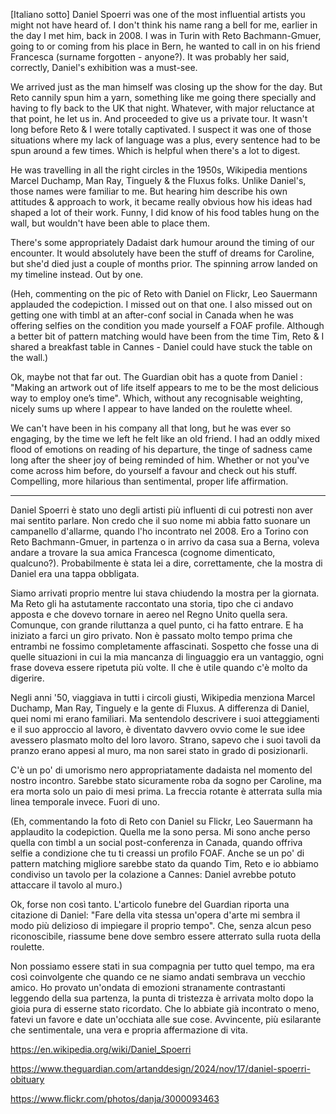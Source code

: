 [Italiano sotto]
Daniel Spoerri was one of the most influential artists you might not have heard of. I don't think his name rang a bell for me, earlier in the day I met him, back in 2008.
I was in Turin with Reto Bachmann-Gmuer, going to or coming from his place in Bern, he wanted to call in on his friend Francesca (surname forgotten - anyone?). It was probably her said, correctly, Daniel's exhibition was a must-see. 

We arrived just as the man himself was closing up the show for the day. But Reto cannily spun him a yarn, something like me going there specially and having to fly back to the UK that night. Whatever, with major reluctance at that point, he let us in. And proceeded to give us a private tour. It wasn't long before Reto & I were totally captivated. I suspect it was one of those situations where my lack of language was a plus, every sentence had to be spun around a few times. Which is helpful when there's a lot to digest.

He was travelling in all the right circles in the 1950s, Wikipedia mentions Marcel Duchamp, Man Ray, Tinguely & the Fluxus folks. Unlike Daniel's, those names were familiar to me. But hearing him describe his own attitudes & approach to work, it became really obvious how his ideas had shaped a lot of their work. Funny, I did know of his food tables hung on the wall, but wouldn't have been able to place them.

There's some appropriately Dadaist dark humour around the timing of our encounter. It would absolutely have been the stuff of dreams for Caroline, but she'd died just a couple of months prior. The spinning arrow landed on my timeline instead. Out by one.

(Heh, commenting on the pic of Reto with Daniel on Flickr, Leo Sauermann applauded the codepiction. I missed out on that one. I also missed out on getting one with timbl at an after-conf social in Canada when he was offering selfies on the condition you made yourself a FOAF profile. Although a better bit of pattern matching would have been from the time Tim, Reto & I shared a breakfast table in Cannes - Daniel could have stuck the table on the wall.)

Ok, maybe not that far out. The Guardian obit has a quote from Daniel : "Making an artwork out of life itself appears to me to be the most delicious way to employ one’s time". Which, without any recognisable weighting, nicely sums up where I appear to have landed on the roulette wheel.

We can't have been in his company all that long, but he was ever so engaging, by the time we left he felt like an old friend. I had an oddly mixed flood of emotions on reading of his departure, the tinge of sadness came long after the sheer joy of being reminded of him.
Whether or not you've come across him before, do yourself a favour and check out his stuff. Compelling, more hilarious than sentimental, proper life affirmation.

---

Daniel Spoerri è stato uno degli artisti più influenti di cui potresti non aver mai sentito parlare. Non credo che il suo nome mi abbia fatto suonare un campanello d'allarme, quando l'ho incontrato nel 2008. Ero a Torino con Reto Bachmann-Gmuer, in partenza o in arrivo da casa sua a Berna, voleva andare a trovare la sua amica Francesca (cognome dimenticato, qualcuno?). Probabilmente è stata lei a dire, correttamente, che la mostra di Daniel era una tappa obbligata. 

Siamo arrivati proprio mentre lui stava chiudendo la mostra per la giornata. Ma Reto gli ha astutamente raccontato una storia, tipo che ci andavo apposta e che dovevo tornare in aereo nel Regno Unito quella sera. Comunque, con grande riluttanza a quel punto, ci ha fatto entrare. E ha iniziato a farci un giro privato. Non è passato molto tempo prima che entrambi ne fossimo completamente affascinati. Sospetto che fosse una di quelle situazioni in cui la mia mancanza di linguaggio era un vantaggio, ogni frase doveva essere ripetuta più volte.  Il che è utile quando c'è molto da digerire.

Negli anni '50, viaggiava in tutti i circoli giusti, Wikipedia menziona Marcel Duchamp, Man Ray, Tinguely e la gente di Fluxus. A differenza di Daniel, quei nomi mi erano familiari. Ma sentendolo descrivere i suoi atteggiamenti e il suo approccio al lavoro, è diventato davvero ovvio come le sue idee avessero plasmato molto del loro lavoro. Strano, sapevo che i suoi tavoli da pranzo erano appesi al muro, ma non sarei stato in grado di posizionarli.

C'è un po' di umorismo nero appropriatamente dadaista nel momento del nostro incontro. Sarebbe stato sicuramente roba da sogno per Caroline, ma era morta solo un paio di mesi prima. La freccia rotante è atterrata sulla mia linea temporale invece. Fuori di uno.

 (Eh, commentando la foto di Reto con Daniel su Flickr, Leo Sauermann ha applaudito la codepiction. Quella me la sono persa. Mi sono anche perso quella con timbl a un social post-conferenza in Canada, quando offriva selfie a condizione che tu ti creassi un profilo FOAF. Anche se un po' di pattern matching migliore sarebbe stato da quando Tim, Reto e io abbiamo condiviso un tavolo per la colazione a Cannes: Daniel avrebbe potuto attaccare il tavolo al muro.)

Ok, forse non così tanto. L'articolo funebre del Guardian riporta una citazione di Daniel: "Fare della vita stessa un'opera d'arte mi sembra il modo più delizioso di impiegare il proprio tempo". Che, senza alcun peso riconoscibile, riassume bene dove sembro essere atterrato sulla ruota della roulette.

Non possiamo essere stati in sua compagnia per tutto quel tempo, ma era così coinvolgente che quando ce ne siamo andati sembrava un vecchio amico.  Ho provato un'ondata di emozioni stranamente contrastanti leggendo della sua partenza, la punta di tristezza è arrivata molto dopo la gioia pura di esserne stato ricordato. Che lo abbiate già incontrato o meno, fatevi un favore e date un'occhiata alle sue cose. Avvincente, più esilarante che sentimentale, una vera e propria affermazione di vita.

https://en.wikipedia.org/wiki/Daniel_Spoerri

https://www.theguardian.com/artanddesign/2024/nov/17/daniel-spoerri-obituary

https://www.flickr.com/photos/danja/3000093463

